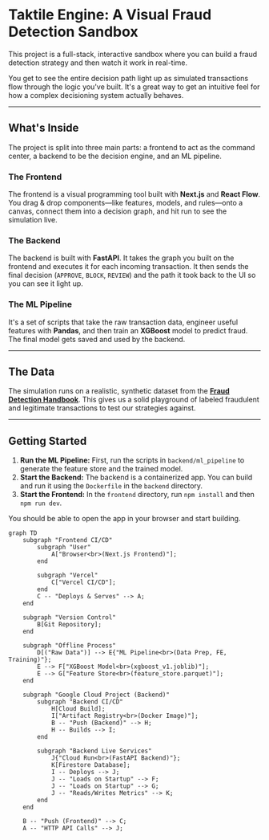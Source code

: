 # Taktile Engine: A Visual Fraud Detection Sandbox

This project is a full-stack, interactive sandbox where you can build a fraud detection strategy and then watch it work in real-time.

You get to see the entire decision path light up as simulated transactions flow through the logic you've built. It's a great way to get an intuitive feel for how a complex decisioning system actually behaves.

---
## What's Inside

The project is split into three main parts: a frontend to act as the command center, a backend to be the decision engine, and an ML pipeline.

### The Frontend
The frontend is a visual programming tool built with **Next.js** and **React Flow**. You drag & drop components—like features, models, and rules—onto a canvas, connect them into a decision graph, and hit run to see the simulation live.

### The Backend 
The backend is built with **FastAPI**. It takes the graph you built on the frontend and executes it for each incoming transaction. It then sends the final decision (`APPROVE`, `BLOCK`, `REVIEW`) and the path it took back to the UI so you can see it light up.

### The ML Pipeline
It's a set of scripts that take the raw transaction data, engineer useful features with **Pandas**, and then train an **XGBoost** model to predict fraud. The final model gets saved and used by the backend.

---
## The Data

The simulation runs on a realistic, synthetic dataset from the **[Fraud Detection Handbook](https://fraud-detection-handbook.github.io/)**. This gives us a solid playground of labeled fraudulent and legitimate transactions to test our strategies against.

---
## Getting Started

1.  **Run the ML Pipeline:** First, run the scripts in `backend/ml_pipeline` to generate the feature store and the trained model.
2.  **Start the Backend:** The backend is a containerized app. You can build and run it using the `Dockerfile` in the `backend` directory.
3.  **Start the Frontend:** In the `frontend` directory, run `npm install` and then `npm run dev`.

You should be able to open the app in your browser and start building.


```mermaid
graph TD
    subgraph "Frontend CI/CD"
        subgraph "User"
            A["Browser<br>(Next.js Frontend)"];
        end

        subgraph "Vercel"
            C["Vercel CI/CD"];
        end
        C -- "Deploys & Serves" --> A;
    end

    subgraph "Version Control"
        B[Git Repository];
    end

    subgraph "Offline Process"
        D[("Raw Data")] --> E{"ML Pipeline<br>(Data Prep, FE, Training)"};
        E --> F["XGBoost Model<br>(xgboost_v1.joblib)"];
        E --> G["Feature Store<br>(feature_store.parquet)"];
    end

    subgraph "Google Cloud Project (Backend)"
        subgraph "Backend CI/CD"
            H[Cloud Build];
            I["Artifact Registry<br>(Docker Image)"];
            B -- "Push (Backend)" --> H;
            H -- Builds --> I;
        end

        subgraph "Backend Live Services"
            J{"Cloud Run<br>(FastAPI Backend)"};
            K[Firestore Database];
            I -- Deploys --> J;
            J -- "Loads on Startup" --> F;
            J -- "Loads on Startup" --> G;
            J -- "Reads/Writes Metrics" --> K;
        end
    end

    B -- "Push (Frontend)" --> C;
    A -- "HTTP API Calls" --> J;
```
